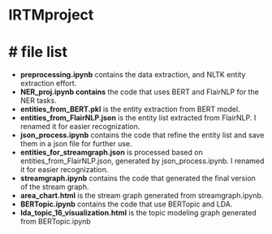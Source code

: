 # IRTMproject
# # file list
- **preprocessing.ipynb** 
    contains the data extraction, and NLTK entity extraction effort.
- **NER_proj.ipynb contains** 
    the code that uses BERT and FlairNLP for the NER tasks.
- **entities_from_BERT.pkl** 
    is the entity extraction from BERT model.
- **entities_from_FlairNLP.json** 
    is the entity list extracted from FlairNLP. I renamed it for easier recognization.
- **json_process.ipynb** 
    contains the code that refine the entity list and save them in a json file for further use.
- **entities_for_streamgraph.json** 
    is processed based on entities_from_FlairNLP.json, generated by json_process.ipynb. I renamed it for easier recognization.
- **streamgraph.ipynb** 
    contains the code that generated the final version of the stream graph.
- **area_chart.html** 
    is the stream graph generated from streamgraph.ipynb.
- **BERTopic.ipynb** 
    contains the code that use BERTopic and LDA.
- **lda_topic_16_visualization.html** 
    is the topic modeling graph generated from BERTopic.ipynb
